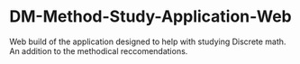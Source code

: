 # DM-Method-Study-Application-Web
 Web build of the application designed to help with studying Discrete math. An addition to the methodical reccomendations.
